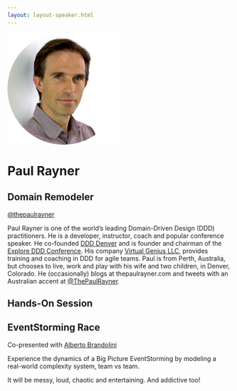 ```yaml
---
layout: layout-speaker.html
---
```

<div class="container section featured-speaker">
  <div class="row">
    <div class="col-xs-12 col-sm-2 img-container">
      <img class="speaker-page-img" src="../img/speakers/Paul-Rayner-ON.png">
    </div>
    <div class="col-xs-12 col-sm-10 copy-container">
        <h1 class="speaker-header">Paul Rayner</h1>
        <h2 class="speaker-subtitle">Domain Remodeler</h2>
        <p class="copy"><a class="speaker-handle" href="https://twitter.com/thepaulrayner" target="_blank">@thepaulrayner</a></p>
        <p class="copy">Paul Rayner is one of the world’s leading Domain-Driven Design (DDD) practitioners. He is a developer, instructor, coach and popular conference speaker. He co-founded <a href="https://www.meetup.com/ddd-denver" target="_blank">DDD Denver</a> and is founder and chairman of the <a href="https://github.com/paulrayner/exploreddd.github.com/issues/exploreddd.com" target="_blank">Explore DDD Conference</a>. His company <a href="https://www.virtualgenius.com/" target="_blank">Virtual Genius LLC</a>, provides training and coaching in DDD for agile teams. Paul is from Perth, Australia, but chooses to live, work and play with his wife and two children, in Denver, Colorado. He (occasionally) blogs at thepaulrayner.com and tweets with an Australian accent at <a href="https://twitter.com/thepaulrayner" target="_blank">@ThePaulRayner</a>.</p>
        <h2 class="speaker-subheader">Hands-On Session</h2>
        <h2 class="speaker-subheader gold">EventStorming Race</h2>
        <p class="copy">Co-presented with <a href="alberto-brandolini.html">Alberto Brandolini</a></p>
        <p class="copy">Experience the dynamics of a Big Picture EventStorming by modeling a real-world complexity system, team vs team.</p>
        <p class="copy">It will be messy, loud, chaotic and entertaining. And addictive too!</p>
    </div>
</div>
</div>